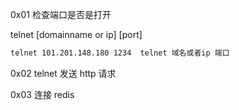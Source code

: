 0x01 检查端口是否是打开

telnet [domainname or ip] [port]

```sh
telnet 101.201.148.180 1234  telnet 域名或者ip 端口
```

0x02 telnet 发送 http 请求

0x03 连接 redis
